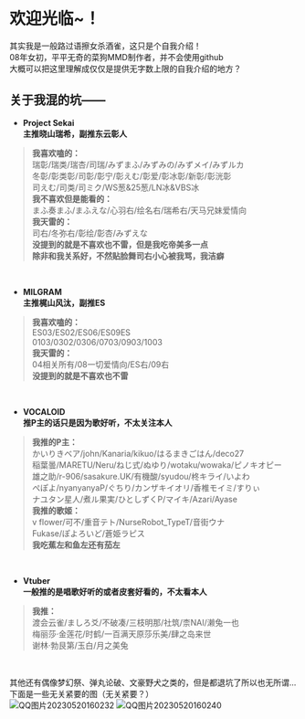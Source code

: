 欢迎光临~！ 
=
其实我是一般路过语擦女杀酒雀，这只是个自我介绍！<br>
08年女初，平平无奇的菜狗MMD制作者，并不会使用github<br>
大概可以把这里理解成仅仅是提供无字数上限的自我介绍的地方？<br>

关于我混的坑——
-
* **Project Sekai**<br>
**主推晓山瑞希，副推东云彰人**<br>
>**我喜欢嗑的：**<br>
>瑞彰/瑞类/瑞杏/司瑞/みずまふ/みずみの/みずメイ/みずルカ<br>
>冬彰/彰类彰/司彰/彰宁/彰えむ/彰爱/彰冰彰/新彰/彰洸彰<br>
>司えむ/司类/司ミク/WS葱&25葱/LN冰&VBS冰<br>
>**我不喜欢但是能看的：**<br>
>まふ奏まふ/まふえな/心羽右/绘名右/瑞希右/天马兄妹爱情向<br>
>**我天雷的：**<br>
>司右/冬弥右/彰绘/彰杏/みずえな<br>
>**没提到的就是不喜欢也不雷，但是我吃帝美多一点**<br>
>**除非和我关系好，不然贴脸舞司右小心被我骂，我洁癖**<br>
<br>

* **MILGRAM**<br>
**主推梶山风汰，副推ES**<br>
>**我喜欢嗑的：**<br>
>ES03/ES02/ES06/ES09ES <br>
>0103/0302/0306/0703/0903/1003<br>
>**我天雷的：**<br>
>04相关所有/08一切爱情向/ES右/09右<br>
>**没提到的就是不喜欢也不雷**<br>
<br>

* **VOCALOID**<br>
**推P主的话只是因为歌好听，不太关注本人**<br>
>**我推的P主：**<br>
>かいりきベア/john/Kanaria/kikuo/はるまきごはん/deco27<br>
>稲葉曇/MARETU/Neru/ねじ式/ぬゆり/wotaku/wowaka/ピノキオピー<br>
>雄之助/r-906/sasakure.UK/有機酸/syudou/柊キライ/いよわ<br>
>ぺぽよ/nyanyanyaP/ぐちり/カンザキイオリ/香椎モイミ/すりぃ<br>
>ナユタン星人/煮ル果実/ひとしずくP/マイキ/Azari/Ayase<br>
>**我推的歌姬：**<br>
>v flower/可不/重音テト/NurseRobot_TypeT/音街ウナ<br>
>Fukase/ぽよろいど/蒼姫ラピス<br>
>**我吃蕉左和鱼左还有茄左**
<br>

* **Vtuber**<br>
**一般推的是唱歌好听的或者皮套好看的，不太看本人**<br>
>**我推：**<br>
>渡会云雀/ましろ爻/不破凑/三枝明那/社筑/柰NAI/濑兔一也<br>
>梅丽莎·金莲花/时鹤/一百满天原莎乐美/肆之岛来世<br>
>谢林·勃艮第/玉白/月之美兔<br>
<br>

其他还有偶像梦幻祭、弹丸论破、文豪野犬之类的，但是都退坑了所以也无所谓…<br>
下面是一些无关紧要的图（无关紧要？）<br>![QQ图片20230520160232](https://github.com/shajiuque/shajiuque/assets/125015308/b9c70755-4768-458b-abcc-c7d218cf9b89)
![QQ图片20230520160240](https://github.com/shajiuque/shajiuque/assets/125015308/ed3286db-e2ac-4c4f-8ff9-87314eff98d9)

